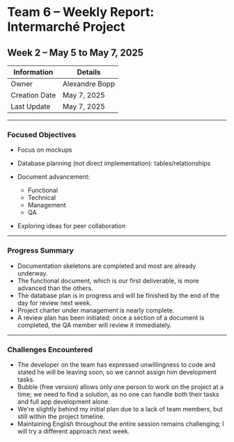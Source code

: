 # Team 6 – Weekly Report: Intermarché Project

## Week 2 – May 5 to May 7, 2025

| Information   | Details        |
| ------------- | -------------- |
| Owner         | Alexandre Bopp |
| Creation Date | May 7, 2025    |
| Last Update   | May 7, 2025    |

---

### Focused Objectives

* Focus on mockups
* Database planning (not direct implementation): tables/relationships
* Document advancement:

  * Functional
  * Technical
  * Management
  * QA
* Exploring ideas for peer collaboration

---

### Progress Summary

* Documentation skeletons are completed and most are already underway.
* The functional document, which is our first deliverable, is more advanced than the others.
* The database plan is in progress and will be finished by the end of the day for review next week.
* Project charter under management is nearly complete.
* A review plan has been initiated: once a section of a document is completed, the QA member will review it immediately.

---

### Challenges Encountered

* The developer on the team has expressed unwillingness to code and stated he will be leaving soon, so we cannot assign him development tasks.
* Bubble (free version) allows only one person to work on the project at a time; we need to find a solution, as no one can handle both their tasks and full app development alone.
* We're slightly behind my initial plan due to a lack of team members, but still within the project timeline.
* Maintaining English throughout the entire session remains challenging; I will try a different approach next week.
